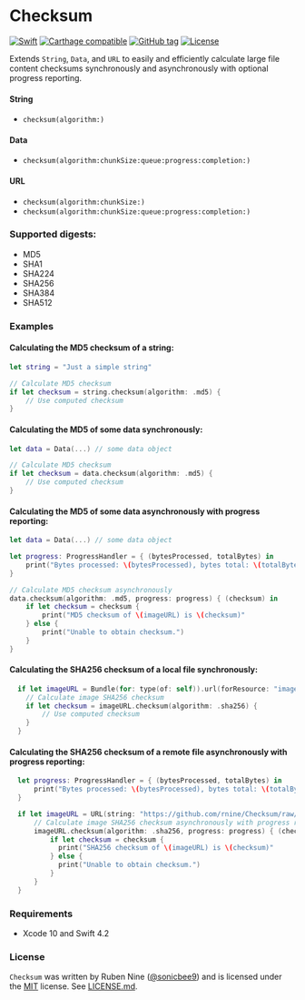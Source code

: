 # Checksum

[![Swift](https://img.shields.io/badge/swift-4.2-orange.svg?style=flat)](https://developer.apple.com/swift/)
[![Carthage compatible](https://img.shields.io/badge/Carthage-compatible-4BC51D.svg?style=flat)](https://github.com/Carthage/Carthage)
[![GitHub tag](https://img.shields.io/github/tag/rnine/CryptoHash.svg)](https://github.com/rnine/CryptoHash)
[![License](https://img.shields.io/github/license/mashape/apistatus.svg)](https://github.com/rnine/CryptoHash/blob/develop/LICENSE.md)

Extends `String`, `Data`, and `URL` to easily and efficiently calculate large file content checksums synchronously and asynchronously with optional progress reporting.

#### String

- `checksum(algorithm:)`

#### Data

- `checksum(algorithm:chunkSize:queue:progress:completion:)`

#### URL

- `checksum(algorithm:chunkSize:)`
- `checksum(algorithm:chunkSize:queue:progress:completion:)`

### Supported digests:

- MD5
- SHA1
- SHA224
- SHA256
- SHA384
- SHA512


### Examples

#### Calculating the MD5 checksum of a string:

```swift
let string = "Just a simple string"

// Calculate MD5 checksum
if let checksum = string.checksum(algorithm: .md5) {
    // Use computed checksum
}
```

#### Calculating the MD5 of some data synchronously:

```swift
let data = Data(...) // some data object

// Calculate MD5 checksum
if let checksum = data.checksum(algorithm: .md5) {
    // Use computed checksum
}
```

#### Calculating the MD5 of some data asynchronously with progress reporting:

```swift
let data = Data(...) // some data object

let progress: ProgressHandler = { (bytesProcessed, totalBytes) in
    print("Bytes processed: \(bytesProcessed), bytes total: \(totalBytes), bytes left: \(totalBytes - bytesProcessed)")
}

// Calculate MD5 checksum asynchronously
data.checksum(algorithm: .md5, progress: progress) { (checksum) in
    if let checksum = checksum {
        print("MD5 checksum of \(imageURL) is \(checksum)"
    } else {
        print("Unable to obtain checksum.")
    }
}
```

#### Calculating the SHA256 checksum of a local file synchronously:

```swift
  if let imageURL = Bundle(for: type(of: self)).url(forResource: "image", withExtension: "jpg") {
    // Calculate image SHA256 checksum
    if let checksum = imageURL.checksum(algorithm: .sha256) {
        // Use computed checksum
    }
  }
```

#### Calculating the SHA256 checksum of a remote file asynchronously with progress reporting:

```swift
  let progress: ProgressHandler = { (bytesProcessed, totalBytes) in
      print("Bytes processed: \(bytesProcessed), bytes total: \(totalBytes), bytes left: \(totalBytes - bytesProcessed)")
  }

  if let imageURL = URL(string: "https://github.com/rnine/Checksum/raw/master/ChecksumTests/Fixtures/image.jpg") {
      // Calculate image SHA256 checksum asynchronously with progress reporting
      imageURL.checksum(algorithm: .sha256, progress: progress) { (checksum) in
          if let checksum = checksum {
            print("SHA256 checksum of \(imageURL) is \(checksum)"
          } else {
            print("Unable to obtain checksum.")
          }
      }
  }
```

### Requirements

- Xcode 10 and Swift 4.2

### License

`Checksum` was written by Ruben Nine ([@sonicbee9](https://twitter.com/sonicbee9)) and is licensed under the [MIT](http://opensource.org/licenses/MIT) license. See [LICENSE.md](LICENSE.md).
